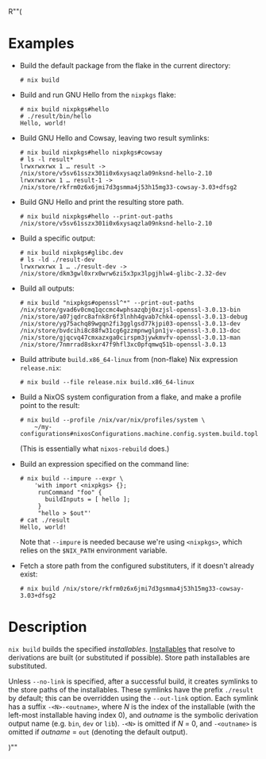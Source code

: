 R""(

# Examples

* Build the default package from the flake in the current directory:

  ```console
  # nix build
  ```

* Build and run GNU Hello from the `nixpkgs` flake:

  ```console
  # nix build nixpkgs#hello
  # ./result/bin/hello
  Hello, world!
  ```

* Build GNU Hello and Cowsay, leaving two result symlinks:

  ```console
  # nix build nixpkgs#hello nixpkgs#cowsay
  # ls -l result*
  lrwxrwxrwx 1 … result -> /nix/store/v5sv61sszx301i0x6xysaqzla09nksnd-hello-2.10
  lrwxrwxrwx 1 … result-1 -> /nix/store/rkfrm0z6x6jmi7d3gsmma4j53h15mg33-cowsay-3.03+dfsg2
  ```

* Build GNU Hello and print the resulting store path.

  ```console
  # nix build nixpkgs#hello --print-out-paths
  /nix/store/v5sv61sszx301i0x6xysaqzla09nksnd-hello-2.10
  ```

* Build a specific output:

  ```console
  # nix build nixpkgs#glibc.dev
  # ls -ld ./result-dev
  lrwxrwxrwx 1 … ./result-dev -> /nix/store/dkm3gwl0xrx0wrw6zi5x3px3lpgjhlw4-glibc-2.32-dev
  ```

* Build all outputs:

  ```console
  # nix build "nixpkgs#openssl^*" --print-out-paths
  /nix/store/gvad6v0cmq1qccmc4wphsazqbj0xzjsl-openssl-3.0.13-bin
  /nix/store/a07jqdrc8afnk8r6f3lnhh4gvab7chk4-openssl-3.0.13-debug
  /nix/store/yg75achq89wgqn2fi3gglgsd77kjpi03-openssl-3.0.13-dev
  /nix/store/bvdcihi8c88fw31cg6gzzmpnwglpn1jv-openssl-3.0.13-doc
  /nix/store/gjqcvq47cmxazxga0cirspm3jywkmvfv-openssl-3.0.13-man
  /nix/store/7nmrrad8skxr47f9hfl3xc0pfqmwq51b-openssl-3.0.13
  ```

* Build attribute `build.x86_64-linux` from (non-flake) Nix expression
  `release.nix`:

  ```console
  # nix build --file release.nix build.x86_64-linux
  ```

* Build a NixOS system configuration from a flake, and make a profile
  point to the result:

  ```console
  # nix build --profile /nix/var/nix/profiles/system \
      ~/my-configurations#nixosConfigurations.machine.config.system.build.toplevel
  ```

  (This is essentially what `nixos-rebuild` does.)

* Build an expression specified on the command line:

  ```console
  # nix build --impure --expr \
      'with import <nixpkgs> {};
       runCommand "foo" {
         buildInputs = [ hello ];
       }
       "hello > $out"'
  # cat ./result
  Hello, world!
  ```

  Note that `--impure` is needed because we're using `<nixpkgs>`,
  which relies on the `$NIX_PATH` environment variable.

* Fetch a store path from the configured substituters, if it doesn't
  already exist:

  ```console
  # nix build /nix/store/rkfrm0z6x6jmi7d3gsmma4j53h15mg33-cowsay-3.03+dfsg2
  ```

# Description

`nix build` builds the specified *installables*. [Installables](./nix.md#installables) that
resolve to derivations are built (or substituted if possible). Store
path installables are substituted.

Unless `--no-link` is specified, after a successful build, it creates
symlinks to the store paths of the installables. These symlinks have
the prefix `./result` by default; this can be overridden using the
`--out-link` option. Each symlink has a suffix `-<N>-<outname>`, where
*N* is the index of the installable (with the left-most installable
having index 0), and *outname* is the symbolic derivation output name
(e.g. `bin`, `dev` or `lib`). `-<N>` is omitted if *N* = 0, and
`-<outname>` is omitted if *outname* = `out` (denoting the default
output).

)""
